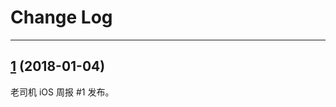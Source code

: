 # Change Log

-----

## [1](https://github.com/SwiftOldDriver/iOS-Weekly/blob/master/Reports/%231.md) (2018-01-04)

老司机 iOS 周报 #1 发布。
